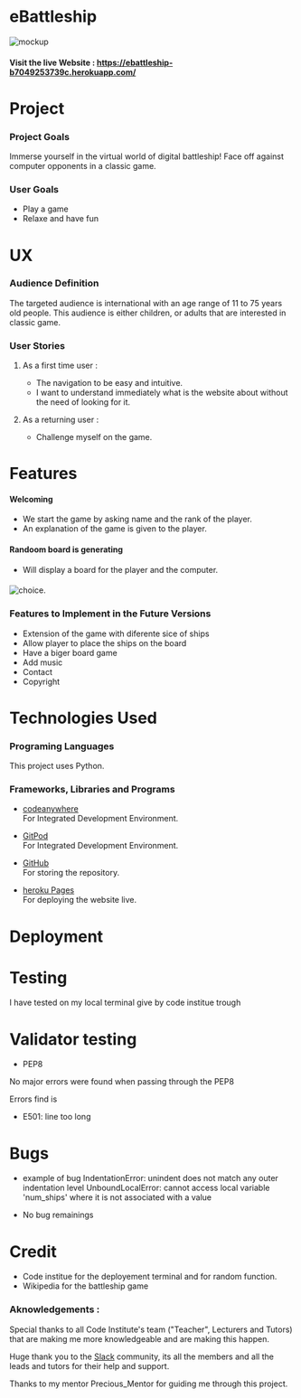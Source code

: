 
# **eBattleship**

![mockup](assets/images/images_readme/rps_multiscreen.png)



#### Visit the live Website : https://ebattleship-b7049253739c.herokuapp.com/

# Project

### Project Goals

Immerse yourself in the virtual world of digital battleship! Face off against computer opponents in a classic game.

### User Goals

- Play a game
- Relaxe and have fun

# UX

### **Audience Definition**

The targeted audience is international with an age range of 11 to 75 years old people. This audience is either children, or adults that are interested in classic game.

### **User Stories**

1. As a first time user :

   - The navigation to be easy and intuitive.
   - I want to understand immediately what is the website about without the need of looking for it.

2. As a returning user :
   - Challenge myself on the game.


# Features

#### Welcoming

- We start the game by asking name and the rank of the player.
- An explanation of the game is given to the player.

#### Randoom board is generating

- Will display a board for the player and the computer.


#### 





![choice.](assets/images/images_readme/rps_choice.png)



### **Features to Implement in the Future Versions**

- Extension of the game with diferente sice of ships 
- Allow player to place the ships on the board
- Have a biger board game 
- Add music
- Contact
- Copyright

# Technologies Used

### Programing Languages

This project uses Python.

### Frameworks, Libraries and Programs


* [codeanywhere](https://app.codeanywhere.com/)  
  For Integrated Development Environment.

 * [GitPod](https://www.gitpod.io/)  
  For Integrated Development Environment.

* [GitHub](https://github.com/)  
  For storing the repository.

* [heroku Pages](https://dashboard.heroku.com/apps)  
  For deploying the website live.

# Deployment


# Testing

I have tested on my local terminal give by code institue trough 

# Validator testing

- PEP8

No major errors were found when passing through the PEP8

Errors find is 
 - E501: line too long

# Bugs
- example of bug
IndentationError: unindent does not match any outer indentation level
UnboundLocalError: cannot access local variable 'num_ships' where it is not associated with a value 

- No bug remainings

# Credit
 - Code institue for the deployement terminal and for random function.
 - Wikipedia for the battleship game

### Aknowledgements :

Special thanks to all Code Institute's team ("Teacher", Lecturers and Tutors) that are making me more knowledgeable and are making this happen.

Huge thank you to the [Slack](code-institute-room.slack.com) community, its all the members and all the leads and tutors for their help and support.

Thanks to my mentor Precious_Mentor for guiding me through this project.